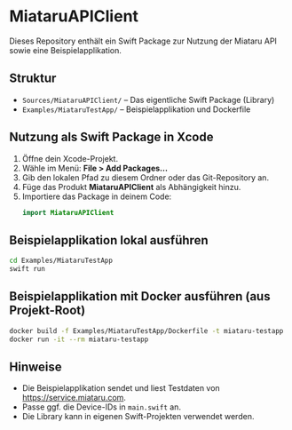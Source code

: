 # MiataruAPIClient

Dieses Repository enthält ein Swift Package zur Nutzung der Miataru API sowie eine Beispielapplikation.

## Struktur

- `Sources/MiataruAPIClient/` – Das eigentliche Swift Package (Library)
- `Examples/MiataruTestApp/` – Beispielapplikation und Dockerfile

## Nutzung als Swift Package in Xcode

1. Öffne dein Xcode-Projekt.
2. Wähle im Menü: **File > Add Packages...**
3. Gib den lokalen Pfad zu diesem Ordner oder das Git-Repository an.
4. Füge das Produkt **MiataruAPIClient** als Abhängigkeit hinzu.
5. Importiere das Package in deinem Code:
   ```swift
   import MiataruAPIClient
   ```

## Beispielapplikation lokal ausführen

```bash
cd Examples/MiataruTestApp
swift run
```

## Beispielapplikation mit Docker ausführen (aus Projekt-Root)

```bash
docker build -f Examples/MiataruTestApp/Dockerfile -t miataru-testapp .
docker run -it --rm miataru-testapp
```

## Hinweise
- Die Beispielapplikation sendet und liest Testdaten von https://service.miataru.com.
- Passe ggf. die Device-IDs in `main.swift` an.
- Die Library kann in eigenen Swift-Projekten verwendet werden. 